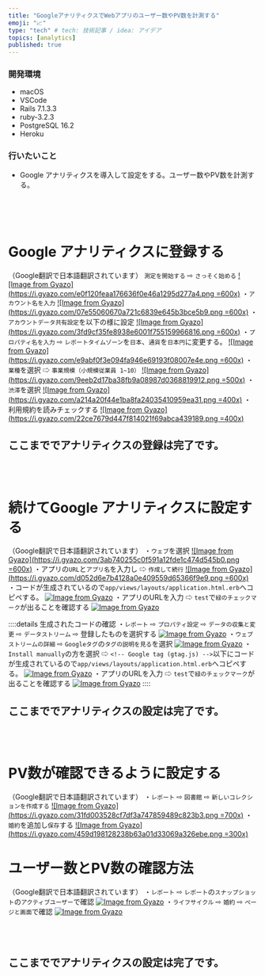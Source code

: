 ```yaml
---
title: "GoogleアナリティクスでWebアプリのユーザー数やPV数を計測する"
emoji: "📈"
type: "tech" # tech: 技術記事 / idea: アイデア
topics: [analytics]
published: true
---
```

### 開発環境
- macOS
- VSCode
- Rails 7.1.3.3
- ruby-3.2.3
- PostgreSQL 16.2
- Heroku

### 行いたいこと
- Google アナリティクスを導入して設定をする。ユーザー数やPV数を計測する。

<br>
<br>
<br>

# Google アナリティクスに登録する
（Google翻訳で日本語翻訳されています）
`測定を開始する` ⇨ `さっそく始める`
[![Image from Gyazo](https://i.gyazo.com/e0f120feaa176636f0e46a1295d277a4.png =600x)](https://gyazo.com/e0f120feaa176636f0e46a1295d277a4)
・`アカウント名を入力`
[![Image from Gyazo](https://i.gyazo.com/07e55060670a721c6839e645b3bce5b9.png =600x)](https://gyazo.com/07e55060670a721c6839e645b3bce5b9)
・`アカウントデータ共有設定`を以下の様に設定
[![Image from Gyazo](https://i.gyazo.com/3fd9cf35fe8938e6001f755159966816.png =600x)](https://gyazo.com/3fd9cf35fe8938e6001f755159966816)
・`プロパティ名を入力` ⇨ `レポートタイムゾーン`を`日本`、`通貨`を`日本円`に変更する。
[![Image from Gyazo](https://i.gyazo.com/e9abf0f3e094fa946e69193f08007e4e.png =600x)](https://gyazo.com/e9abf0f3e094fa946e69193f08007e4e)
・`業種`を選択 ⇨ `事業規模（小規模従業員 1~10）`
[![Image from Gyazo](https://i.gyazo.com/9eeb2d17ba38fb9a08987d0368819912.png =500x)](https://gyazo.com/9eeb2d17ba38fb9a08987d0368819912)
・`渋滞`を選択
[![Image from Gyazo](https://i.gyazo.com/a214a20f44e1ba8fa24035410959ea31.png =400x)](https://gyazo.com/a214a20f44e1ba8fa24035410959ea31)
・利用規約を読みチェックする
[![Image from Gyazo](https://i.gyazo.com/22ce7679d447f814021f69abca439189.png =400x)](https://gyazo.com/22ce7679d447f814021f69abca439189)
## ここまででアナリティクスの登録は完了です。
<br>
<br>

# 続けてGoogle アナリティクスに設定する
（Google翻訳で日本語翻訳されています）
・`ウェブ`を選択
[![Image from Gyazo](https://i.gyazo.com/3ab740255c0f591a12fde1c474d545b0.png =600x)](https://gyazo.com/3ab740255c0f591a12fde1c474d545b0)
・アプリの`URL`と`アプリ名`を入力し ⇨ `作成して続行`
[![Image from Gyazo](https://i.gyazo.com/d052d6e7b4128a0e409559d65366f9e9.png =600x)](https://gyazo.com/d052d6e7b4128a0e409559d65366f9e9)
・コードが生成されているので`app/views/layouts/application.html.erb`へコピペする。
[![Image from Gyazo](https://i.gyazo.com/4e1686311c171c69a03edab0e7510729.png)](https://gyazo.com/4e1686311c171c69a03edab0e7510729)
・アプリのURLを入力 ⇨ `test`で`緑のチェックマーク`が出ることを確認する
[![Image from Gyazo](https://i.gyazo.com/308cdbe0d61dffcebece9d74db4ad72f.png)](https://gyazo.com/308cdbe0d61dffcebece9d74db4ad72f)

::::details 生成されたコードの確認
・`レポート` ⇨ `プロパティ設定` ⇨ `データの収集と変更` ⇨ `データストリーム` ⇨ 登録したものを選択する
[![Image from Gyazo](https://i.gyazo.com/2ae295933043a7ebca3260655b2b32f8.png)](https://gyazo.com/2ae295933043a7ebca3260655b2b32f8)
・`ウェブストリームの詳細` ⇨ `Googleタグ`の`タグの説明を見る`を選択
[![Image from Gyazo](https://i.gyazo.com/a965f2f8db74ecba9316184e4aa3e805.png)](https://gyazo.com/a965f2f8db74ecba9316184e4aa3e805)
・`Install manually`の方を選択 ⇨ `<!-- Google tag (gtag.js) -->`以下にコードが生成されているので`app/views/layouts/application.html.erb`へコピペする。
[![Image from Gyazo](https://i.gyazo.com/4e1686311c171c69a03edab0e7510729.png)](https://gyazo.com/4e1686311c171c69a03edab0e7510729)
・アプリのURLを入力 ⇨ `test`で`緑のチェックマーク`が出ることを確認する
[![Image from Gyazo](https://i.gyazo.com/308cdbe0d61dffcebece9d74db4ad72f.png)](https://gyazo.com/308cdbe0d61dffcebece9d74db4ad72f)
::::

## ここまででアナリティクスの設定は完了です。

<br>
<br>

# PV数が確認できるように設定する
（Google翻訳で日本語翻訳されています）
・`レポート` ⇨ `図書館` ⇨ `新しいコレクションを作成する`
[![Image from Gyazo](https://i.gyazo.com/31fd003528cf7df3a747859489c823b3.png =700x)](https://gyazo.com/31fd003528cf7df3a747859489c823b3)
・`婚約`を追加し`保存`する
[![Image from Gyazo](https://i.gyazo.com/459d198128238b63a01d33069a326ebe.png =300x)](https://gyazo.com/459d198128238b63a01d33069a326ebe)

# ユーザー数とPV数の確認方法
（Google翻訳で日本語翻訳されています）
・`レポート` ⇨ `レポート`の`スナップショット`の`アクティブユーザー`で確認
[![Image from Gyazo](https://i.gyazo.com/d834d0d50726b82113c24500b461d499.png)](https://gyazo.com/d834d0d50726b82113c24500b461d499)
・`ライフサイクル` ⇨ `婚約` ⇨ `ページと画面`で確認
[![Image from Gyazo](https://i.gyazo.com/2a4be680f19e2d3e2cd51b7f6c0dcb85.png)](https://gyazo.com/2a4be680f19e2d3e2cd51b7f6c0dcb85)

<br>
<br>

## ここまででアナリティクスの設定は完了です。


<br>
<br>
<br>